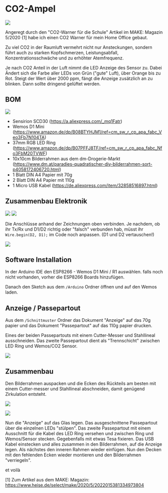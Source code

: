 # CO2-Ampel

![](Fotos/PXL_20201122_020709844.jpg)

Angeregt durch den "CO2-Warner für die Schule" Artikel im MAKE: Magazin 5/2020 {1] habe ich einen CO2 Warner für mein Home Office gebaut.

Zu viel CO2 in der Raumluft vermehrt nicht nur Ansteckungen, sondern führt auch zu starken Kopfschmerzen, Leistungsabfall, Konzentrationsschwäche und zu erhöhter Atemfrequenz.

Je nach CO2 Anteil in der Luft nimmt die LED Anzeige des Sensor zu. Dabei Ändert sich die Farbe aller LEDs von Grün ("gute" Luft), über Orange bis zu Rot. Steigt der Wert über 2000 ppm, fängt die Anzeige zusätzlich an zu blinken. Dann sollte dringend gelüftet werden.

## BOM

![](Fotos/PXL_20201120_171448797.jpg)

- Sensirion SCD30 (https://a.aliexpress.com/_mq1Fatr)
- Wemos D1 Mini (https://www.amazon.de/dp/B08BTYHJM1/ref=cm_sw_r_cp_apa_fabc_Veo3Fb7N104TA)
- 37mm RGB LED Ring (https://www.amazon.de/dp/B07PFFJ8TF/ref=cm_sw_r_cp_apa_fabc_Nfo3FbM20TVWF)
- 10x10cm Bilderrahmen aus dem dm-Drogerie-Markt (https://www.dm.at/paradies-quadratischer-diy-bilderrahmen-sort-p4058172406720.html)
- 1 Blatt DIN A4 Papier mit 70g
- 2 Blatt DIN A4 Papier mit 110g
- 1 Micro USB Kabel (https://de.aliexpress.com/item/32858516897.html)

## Zusammenbau Elektronik

![](Fotos/CO2-Sensor_Steckplatine.png)
![](Fotos/CO2-Sensor_Schaltplan.png)

Die Anschlüsse anhand der Zeichnungen oben verbinden. Je nachdem, ob ihr Tx/Rx und D1/D2 richtig oder "falsch" verbunden hab, müsst ihr `Wire.begin(D2, D1);` im Code noch anpassen. (D1 und D2 vertauschen!)

![](Fotos/PXL_20201121_220829026.jpg)

## Software Installation

In der Arduino IDE den ESP8266 - Wemos D1 Mini / R1 auswählen. falls noch nicht vorhanden, vorher die ESP8266 Boards hinzufügen.

Danach den Sketch aus dem `/Arduino` Ordner öffnen und auf den Wemos laden.

## Anzeige / Passepartout

Aus dem `/Schnittmuster` Ordner das Dokument "Anzeige" auf das 70g papier und das Dokument "Passepartout" auf das 110g papier drucken.

Eines der beiden Passepartouts mit einem Cutter-Messer und Stahllineal ausschneiden. Das zweite Passepartout dient als "Trennschicht" zwischen LED Ring und Wemos/CO2 Sensor.

![](Fotos/PXL_20201122_005410735.jpg)

## Zusammenbau

Den Bilderrahmen auspacken und die Ecken des Rückteils am besten mit einem Cutter-messer und Stahllineal abschneiden, damit genügend Zirkulation entsteht.

![](Fotos/PXL_20201121_221511011.jpg)

![](Fotos/PXL_20201122_010646280.jpg)

Nun die "Anzeige" auf das Glas legen. Das ausgeschnittene Passepartout über die einzelnen LEDs "stülpen". Das zweite Passepartout mit einem Ausschnitt für die Kabel des LED Ring versehen und zwischen Ring und Wemos/Sensor stecken. Gegebenfalls mit etwas Tesa fixieren. Das USB Kabel einstecken und alles zusammen in den Bilderrahmen, auf die Anzeige legen. Als nächstes den inneren Rahmen wieder einfügen. Nun den Decken mit den fehlenden Ecken wieder montieren und den Bilderrahmen "verriegeln". 

et voilà



[1] Zum Artikel aus dem MAKE: Magazin: https://www.heise.de/select/make/2020/5/2022015381334973804
